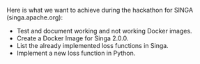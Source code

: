 Here is what we want to achieve during the hackathon for SINGA (singa.apache.org):

- Test and document working and not working Docker images.
- Create a Docker Image for Singa 2.0.0.
- List the already implemented loss functions in Singa.
- Implement a new loss function in Python.
